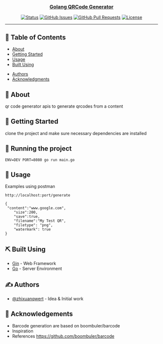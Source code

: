 <p align="center">
  <a href="" rel="noopener">
<!--  <img width=200px height=200px src="https://i.imgur.com/6wj0hh6.jpg" alt="Project logo"></a> -->
</p>

<h3 align="center">Golang QRCode Generator</h3>

<div align="center">

[![Status](https://img.shields.io/badge/status-active-success.svg)]()
[![GitHub Issues](https://img.shields.io/github/issues/zhixuanqwert/qrcode_generator_golang.svg)]([https://github.com/zhixuanqwert/qrcode_generator_golang/issues](https://github.com/zhixuanqwert/qrcode_generator_golang/issues))
[![GitHub Pull Requests](https://img.shields.io/github/issues-pr/kylelobo/The-Documentation-Compendium.svg)]([https://github.com/zhixuanqwert/qrcode_generator_golang/](https://github.com/zhixuanqwert/qrcode_generator_golang/pulls))
[![License](https://img.shields.io/badge/license-MIT-blue.svg)](/LICENSE)

</div>

---

## 📝 Table of Contents

- [About](#about)
- [Getting Started](#getting_started)
- [Usage](#usage)
- [Built Using](#built_using)
<!-- - [TODO](../TODO.md)
- [Contributing](../CONTRIBUTING.md) -->
- [Authors](#authors)
- [Acknowledgments](#acknowledgement)

## 🧐 About <a name = "about"></a>

qr code generator apis to generate qrcodes from a content

## 🏁 Getting Started <a name = "getting_started"></a>

clone the project and make sure necessary dependencies are installed

<!-- ### Prerequisites

What things you need to install the software and how to install them.

```
Give examples
``` -->

<!-- ### Installing

A step by step series of examples that tell you how to get a development env running.

Say what the step will be

```
Give the example
```

And repeat

```
until finished
```

End with an example of getting some data out of the system or using it for a little demo. -->

## 🔧 Running the project</a>

```
ENV=DEV PORT=8080 go run main.go
```

## 🎈 Usage <a name="usage"></a>

Examples
using postman
```
http://localhost:port/generate

{
 "content":"www.google.com",
    "size":200,
    "save":true,
    "filename":"My Test QR",
    "filetype": "png",
    "watermark": true
}
```

## ⛏️ Built Using <a name = "built_using"></a>

<!-- - [MongoDB](https://www.mongodb.com/) - Database -->
<!-- - [Gin](https://expressjs.com/) - Server Framework -->
- [Gin](https://gin-gonic.com/) - Web Framework
- [Go](https://go.dev/) - Server Environment

## ✍️ Authors <a name = "authors"></a>

- [@zhixuanqwert](https://github.com/zhixuanqwert) - Idea & Initial work

<!-- See also the list of [contributors](https://github.com/kylelobo/The-Documentation-Compendium/contributors) who participated in this project. -->

## 🎉 Acknowledgements <a name = "acknowledgement"></a>

- Barcode generation are based on boombuler/barcode
- Inspiration
- References
https://github.com/boombuler/barcode
